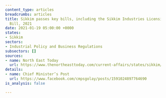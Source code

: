 ```yaml
---
content_type: articles
breadcrumbs: articles
title: Sikkim passes key bills, including the Sikkim Industries Licensing (Amendment)
  Bill, 2021
date: 2021-01-19 05:00:00 +0000
states:
- Sikkim
sectors:
- Industrial Policy and Business Regulations
subsectors: []
sources:
- name: North East Today
  url: https://www.thenortheasttoday.com/current-affairs/states/sikkim/fourth-assembly-session-held-in-sikkim-key-bills-passed
details:
- name: Chief Minister’s Post
  url: https://www.facebook.com/cmpsgolay/posts/1591024897764690
is_analysis: false

---
```

